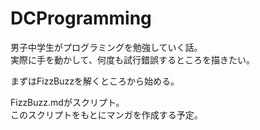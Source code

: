 # DCProgramming

男子中学生がプログラミングを勉強していく話。  
実際に手を動かして、何度も試行錯誤するところを描きたい。  

まずはFizzBuzzを解くところから始める。

FizzBuzz.mdがスクリプト。  
このスクリプトをもとにマンガを作成する予定。  
